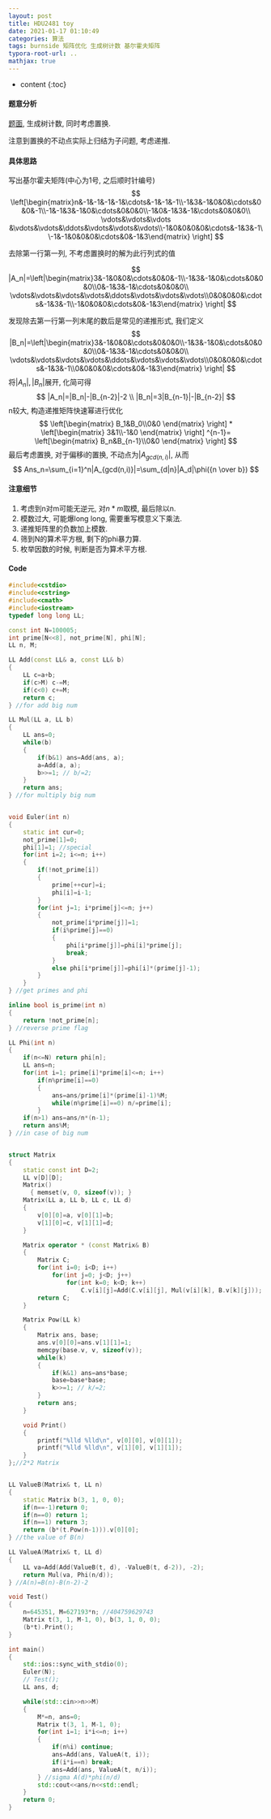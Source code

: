 ```yaml
---
layout: post
title: HDU2481 toy
date: 2021-01-17 01:10:49
categories: 算法
tags: burnside 矩阵优化 生成树计数 基尔霍夫矩阵
typora-root-url: ..
mathjax: true
---
```


* content
{:toc}
#### 题意分析

[题面](http://acm.hdu.edu.cn/showproblem.php?pid=2481), 生成树计数, 同时考虑置换.

注意到置换的不动点实际上归结为子问题, 考虑递推.

<!-- more -->

#### 具体思路

写出基尔霍夫矩阵(中心为1号, 之后顺时针编号)
$$
\left[\begin{matrix}n&-1&-1&-1&-1&\cdots&-1&-1&-1\\-1&3&-1&0&0&\cdots&0&0&-1\\-1&-1&3&-1&0&\cdots&0&0&0\\-1&0&-1&3&-1&\cdots&0&0&0\\ \vdots&\vdots&\vdots &\vdots&\vdots&\ddots&\vdots&\vdots&\vdots\\-1&0&0&0&0&\cdots&-1&3&-1\\-1&-1&0&0&0&\cdots&0&-1&3\end{matrix} \right]
$$

去除第一行第一列, 不考虑置换时的解为此行列式的值

$$
|A_n|=\left|\begin{matrix}3&-1&0&0&\cdots&0&0&-1\\-1&3&-1&0&\cdots&0&0&0\\0&-1&3&-1&\cdots&0&0&0\\ \vdots&\vdots&\vdots&\vdots&\ddots&\vdots&\vdots&\vdots\\0&0&0&0&\cdots&-1&3&-1\\-1&0&0&0&\cdots&0&-1&3\end{matrix} \right|
$$

发现除去第一行第一列末尾的数后是常见的递推形式, 我们定义
$$
|B_n|=\left|\begin{matrix}3&-1&0&0&\cdots&0&0&0\\-1&3&-1&0&\cdots&0&0&0\\0&-1&3&-1&\cdots&0&0&0\\ \vdots&\vdots&\vdots&\vdots&\ddots&\vdots&\vdots&\vdots\\0&0&0&0&\cdots&-1&3&-1\\0&0&0&0&\cdots&0&-1&3\end{matrix} \right|
$$
将$|A_n|, |B_n|$展开, 化简可得
$$
|A_n|=|B_n|-|B_{n-2}|-2 \\
|B_n|=3|B_{n-1}|-|B_{n-2}|
$$
n较大, 构造递推矩阵快速幂进行优化
$$
\left[\begin{matrix} 
B_1&B_0\\0&0
\end{matrix} \right]
*
\left[\begin{matrix} 
3&1\\-1&0
\end{matrix} \right]
^{n-1}=
\left[\begin{matrix} 
B_n&B_{n-1}\\0&0
\end{matrix} \right]
$$
最后考虑置换, 对于偏移i的置换, 不动点为$|A_{gcd(n,i)}|$, 从而
$$
Ans_n=\sum_{i=1}^n|A_{gcd(n,i)}|=\sum_{d|n}|A_d|\phi({n \over b})
$$

#### 注意细节

1. 考虑到n对m可能无逆元, 对$n*m$取模, 最后除以n.
2. 模数过大, 可能爆long long, 需要重写模意义下乘法.
3. 递推矩阵里的负数加上模数.
4. 筛到N的算术平方根, 剩下的phi暴力算.
5. 枚举因数的时候, 判断是否为算术平方根.

#### Code

```c++
#include<cstdio>
#include<cstring>
#include<cmath>
#include<iostream>
typedef long long LL;

const int N=100005;
int prime[N<<8], not_prime[N], phi[N];
LL n, M;

LL Add(const LL& a, const LL& b)
{
    LL c=a+b;
    if(c>M) c-=M;
    if(c<0) c+=M;
    return c;
} //for add big num

LL Mul(LL a, LL b)
{
    LL ans=0;
    while(b)
    {
        if(b&1) ans=Add(ans, a);
        a=Add(a, a);
        b>>=1; // b/=2;
    }
    return ans;
} //for multiply big num


void Euler(int n)
{
    static int cur=0;
    not_prime[1]=0;
    phi[1]=1; //special
    for(int i=2; i<=n; i++)
    {
        if(!not_prime[i])
        {
            prime[++cur]=i;
            phi[i]=i-1;
        }
        for(int j=1; i*prime[j]<=n; j++)
        {
            not_prime[i*prime[j]]=1;
            if(i%prime[j]==0)
            {
                phi[i*prime[j]]=phi[i]*prime[j];
                break;
            }
            else phi[i*prime[j]]=phi[i]*(prime[j]-1);
        }
    }
} //get primes and phi

inline bool is_prime(int n)
{
    return !not_prime[n];
} //reverse prime flag

LL Phi(int n)
{
    if(n<=N) return phi[n];
    LL ans=n;
    for(int i=1; prime[i]*prime[i]<=n; i++)
        if(n%prime[i]==0)
        {
            ans=ans/prime[i]*(prime[i]-1)%M;
            while(n%prime[i]==0) n/=prime[i];
        }
    if(n>1) ans=ans/n*(n-1);
    return ans%M;
} //in case of big num


struct Matrix
{ 
    static const int D=2;
    LL v[D][D];
    Matrix()
      { memset(v, 0, sizeof(v)); }
    Matrix(LL a, LL b, LL c, LL d)
    {
        v[0][0]=a, v[0][1]=b;
        v[1][0]=c, v[1][1]=d;
    }

    Matrix operator * (const Matrix& B)
    {
        Matrix C;
        for(int i=0; i<D; i++)
            for(int j=0; j<D; j++)
                for(int k=0; k<D; k++)
                    C.v[i][j]=Add(C.v[i][j], Mul(v[i][k], B.v[k][j]));
        return C;
    }

    Matrix Pow(LL k)
    {
        Matrix ans, base;
        ans.v[0][0]=ans.v[1][1]=1;
        memcpy(base.v, v, sizeof(v));
        while(k)
        {
            if(k&1) ans=ans*base;
            base=base*base;
            k>>=1; // k/=2;
        }
        return ans;
    }

    void Print()
    {
        printf("%lld %lld\n", v[0][0], v[0][1]);
        printf("%lld %lld\n", v[1][0], v[1][1]);
    }
};//2*2 Matrix


LL ValueB(Matrix& t, LL n)
{
    static Matrix b(3, 1, 0, 0);
    if(n==-1)return 0;
    if(n==0) return 1;
    if(n==1) return 3;
    return (b*(t.Pow(n-1))).v[0][0];
} //the value of B(n)

LL ValueA(Matrix& t, LL d)
{
    LL va=Add(Add(ValueB(t, d), -ValueB(t, d-2)), -2);
    return Mul(va, Phi(n/d));
} //A(n)=B(n)-B(n-2)-2

void Test()
{
    n=645351, M=627193*n; //404759629743
    Matrix t(3, 1, M-1, 0), b(3, 1, 0, 0);
    (b*t).Print();
}

int main()
{
    std::ios::sync_with_stdio(0);
    Euler(N);
    // Test();
    LL ans, d;

    while(std::cin>>n>>M)
    {
        M*=n, ans=0;
        Matrix t(3, 1, M-1, 0);
        for(int i=1; i*i<=n; i++)
        {
            if(n%i) continue;
            ans=Add(ans, ValueA(t, i));
            if(i*i==n) break;
            ans=Add(ans, ValueA(t, n/i));
        } //sigma A(d)*phi(n/d)
        std::cout<<ans/n<<std::endl;
    }
    return 0;
}
```

